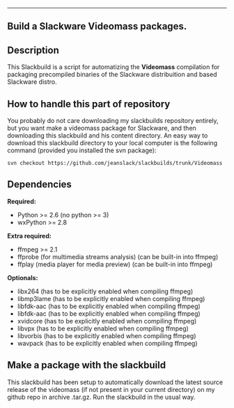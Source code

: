 -------------------------------------
Build a Slackware Videomass packages.
-------------------------------------

Description
----
This Slackbuild is a script for automatizing the **Videomass** compilation for 
packaging precompiled binaries of the Slackware distribuition and based Slackware 
distro.

How to handle this part of repository
----
You probably do not care downloading my slackbuilds repository entirely, but you want 
make a videomass package for Slackware, and then downloading this slackbuild and 
his content directory. An easy way to download this slackbuild directory to your local 
computer is the following command (provided you installed the svn package):

    svn checkout https://github.com/jeanslack/slackbuilds/trunk/Videomass

Dependencies
----
**Required:**
- Python >= 2.6 (no python >= 3)   
- wxPython >= 2.8   

**Extra required:**
- ffmpeg >= 2.1 
- ffprobe (for multimedia streams analysis) (can be built-in into ffmpeg)
- ffplay (media player for media preview) (can be built-in into ffmpeg)

**Optionals:**
- libx264 (has to be explicitly enabled when compiling ffmpeg)
- libmp3lame (has to be explicitly enabled when compiling ffmpeg)
- libfdk-aac (has to be explicitly enabled when compiling ffmpeg)
- libfdk-aac (has to be explicitly enabled when compiling ffmpeg)
- xvidcore (has to be explicitly enabled when compiling ffmpeg)
- libvpx (has to be explicitly enabled when compiling ffmpeg)
- libvorbis (has to be explicitly enabled when compiling ffmpeg)
- wavpack (has to be explicitly enabled when compiling ffmpeg)

Make a package with the slackbuild
----
This slackbuild has been setup to automatically download the latest source release of the 
videomass (if not present in your current directory) on my github repo in archive .tar.gz. 
Run the slackbuild in the usual way.


